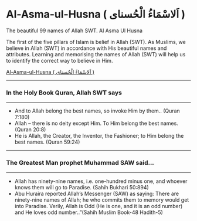 # Al-Asma-ul-Husna ( اَلاسْمَاءُ الْحُسناى )
The beautiful 99 names of Allah SWT. Al Asma Ul Husna

The first of the five pillars of Islam is belief in Allah (SWT). As Muslims, we believe in Allah (SWT) in accordance with His beautiful names and attributes. Learning and memorising the names of Allah (SWT) will help us to identify the correct way to believe in Him.

[Al-Asma-ul-Husna ( اَلاسْمَاءُ الْحُسناى )](https://mamuncseru.github.io/asmaulhusna/)


--------------------------------------------------------------------------------------------------------------------------------
### In the Holy Book Quran, Allah SWT says
--------------------------------------------------------------------------------------------------------------------------------
- And to Allah belong the best names, so invoke Him by them.. (Quran 7:180)
- Allah – there is no deity except Him. To Him belong the best names. (Quran 20:8)
- He is Allah, the Creator, the Inventor, the Fashioner; to Him belong the best names. (Quran 59:24)
--------------------------------------------------------------------------------------------------------------------------------------
### The Greatest Man prophet Muhammad SAW said...
---------------------------------------------------------------------------------------------------------------------------------------
- Allah has ninety-nine names, i.e. one-hundred minus one, and whoever knows them will go to Paradise. (Sahih Bukhari 50:894)
- Abu Huraira reported Allah’s Messenger (SAW) as saying: There are ninety-nine names of Allah; he who commits them to memory would get into Paradise. Verily, Allah is Odd (He is one, and it is an odd number) and He loves odd number..”(Sahih Muslim Book-48 Hadith-5)
